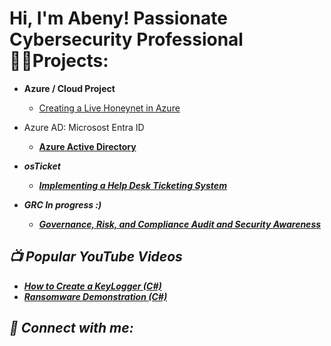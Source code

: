 <h1>Hi, I'm Abeny! Passionate Cybersecurity Professional<br/><a 

<h2>👨‍💻Projects:</h2>

- <b>Azure / Cloud Project</b>
  - [Creating a Live Honeynet in Azure](https://github.com/abenykenti/Azure-Honeynet-SOC.git)
- Azure AD: Microsost Entra ID
  -  <b>[Azure Active Directory](https://github.com/abenykenti/Active-Directory-in-Azure.git) <b><i>
- <b>osTicket</b>
  - [Implementing a Help Desk Ticketing System](https://github.com/joshmadakor1/Sentinel-Lab)

- <b> GRC  In progress :)</b>
  - [Governance, Risk, and Compliance Audit and Security Awareness](https://github.com/abenykenti/Governance-Risk-and-Compliance-Audit-and-Security-Awareness.git)


<h2>📺 Popular YouTube Videos</h2>

- [How to Create a KeyLogger (C#)](https://www.youtube.com/watch?v=N-L9hklSlNk)
- [Ransomware Demonstration (C#)](https://www.youtube.com/watch?v=OfvdQeh79s0)

<h2> 🤳 Connect with me:</h2>


<!--
**abenykenti/abenykenti ** is a ✨ _special_ ✨ repository because its `README.md` (this file) appears on your GitHub profile.

Here are some ideas to get you started:

- 🔭 I’m currently working on ...
- 🌱 I’m currently learning ...
- 👯 I’m looking to collaborate on ...
- 🤔 I’m looking for help with ...
- 💬 Ask me about ...
- 📫 How to reach me: ...
- 😄 Pronouns: ...
- ⚡ Fun fact: ...
-->
